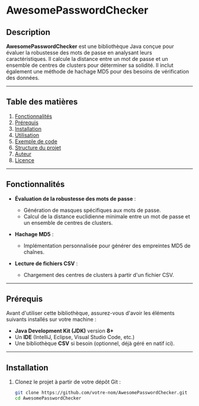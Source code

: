 # AwesomePasswordChecker

## Description
**AwesomePasswordChecker** est une bibliothèque Java conçue pour évaluer la robustesse des mots de passe en analysant leurs caractéristiques. Il calcule la distance entre un mot de passe et un ensemble de centres de clusters pour déterminer sa solidité. Il inclut également une méthode de hachage MD5 pour des besoins de vérification des données.

---

## Table des matières
1. [Fonctionnalités](#fonctionnalités)
2. [Prérequis](#prérequis)
3. [Installation](#installation)
4. [Utilisation](#utilisation)
5. [Exemple de code](#exemple-de-code)
6. [Structure du projet](#structure-du-projet)
7. [Auteur](#auteur)
8. [Licence](#licence)

---

## Fonctionnalités

- **Évaluation de la robustesse des mots de passe** :
  - Génération de masques spécifiques aux mots de passe.
  - Calcul de la distance euclidienne minimale entre un mot de passe et un ensemble de centres de clusters.

- **Hachage MD5** :
  - Implémentation personnalisée pour générer des empreintes MD5 de chaînes.
  

- **Lecture de fichiers CSV** :
  - Chargement des centres de clusters à partir d'un fichier CSV.

---

## Prérequis

Avant d'utiliser cette bibliothèque, assurez-vous d'avoir les éléments suivants installés sur votre machine :
- **Java Development Kit (JDK)** version **8+**
- Un **IDE** (IntelliJ, Eclipse, Visual Studio Code, etc.)
- Une bibliothèque **CSV** si besoin (optionnel, déjà géré en natif ici).

---

## Installation

1. Clonez le projet à partir de votre dépôt Git :
   ```bash
   git clone https://github.com/votre-nom/AwesomePasswordChecker.git
   cd AwesomePasswordChecker
